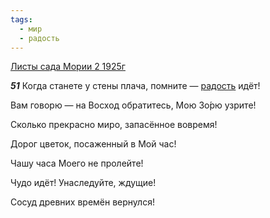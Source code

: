 ```yaml
---
tags:
  - мир
  - радость
---
```


[Листы сада Мории 2 1925г](https://127.0.0.1:4002/agni/1925)

___51___
Когда станете у стены плача, помните — [радость](../../../tags/#радость) идёт!   

Вам говорю — на Восход обратитесь, Мою Зо́рю узрите!   

Сколько прекрасно миро, запасённое вовремя!   

Дорог цветок, посаженный в Мой час!   

Чашу часа Моего не пролейте!   

Чудо идёт! Унаследуйте, ждущие!   

Сосуд древних времён вернулся!   

